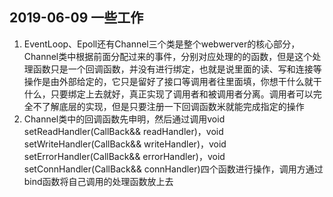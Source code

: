 ## 2019-06-09 一些工作
1. EventLoop、Epoll还有Channel三个类是整个webwerver的核心部分，Channel类中根据前面分配过来的事件，分别对应处理的的函数，但是这个处理函数只是一个回调函数，并没有进行绑定，也就是说里面的读、写和连接等操作是由外部给定的，它只是留好了接口等调用者往里面填，你想干什么就干什么，只要绑定上去就好，真正实现了调用者和被调用者分离。调用者可以完全不了解底层的实现，但是只要注册一下回调函数米就能完成指定的操作
2. Channel类中的回调函数先申明，然后通过调用void setReadHandler(CallBack&& readHandler)，void setWriteHandler(CallBack&& writeHandler)，void setErrorHandler(CallBack&& errorHandler)，void setConnHandler(CallBack&& connHandler)四个函数进行操作，调用方通过bind函数将自己调用的处理函数放上去